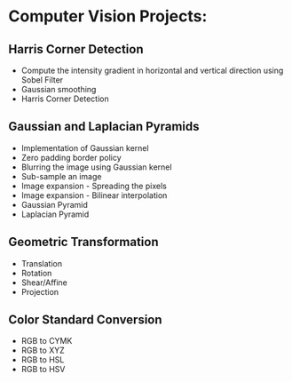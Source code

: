 # Computer Vision Projects:

## Harris Corner Detection
- Compute the intensity gradient in horizontal and vertical direction using Sobel Filter
- Gaussian smoothing
- Harris Corner Detection

## Gaussian and Laplacian Pyramids
- Implementation of Gaussian kernel
- Zero padding border policy
- Blurring the image using Gaussian kernel
- Sub-sample an image
- Image expansion - Spreading the pixels
- Image expansion - Bilinear interpolation
- Gaussian Pyramid
- Laplacian Pyramid

## Geometric Transformation
- Translation
- Rotation
- Shear/Affine
- Projection

## Color Standard Conversion
- RGB to CYMK
- RGB to XYZ
- RGB to HSL
- RGB to HSV